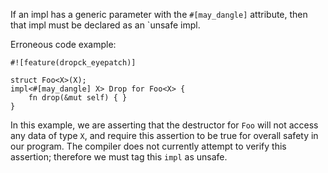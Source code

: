 If an impl has a generic parameter with the `#[may_dangle]` attribute, then
that impl must be declared as an `unsafe impl.

Erroneous code example:

```compile_fail,E0569
#![feature(dropck_eyepatch)]

struct Foo<X>(X);
impl<#[may_dangle] X> Drop for Foo<X> {
    fn drop(&mut self) { }
}
```

In this example, we are asserting that the destructor for `Foo` will not
access any data of type `X`, and require this assertion to be true for
overall safety in our program. The compiler does not currently attempt to
verify this assertion; therefore we must tag this `impl` as unsafe.
